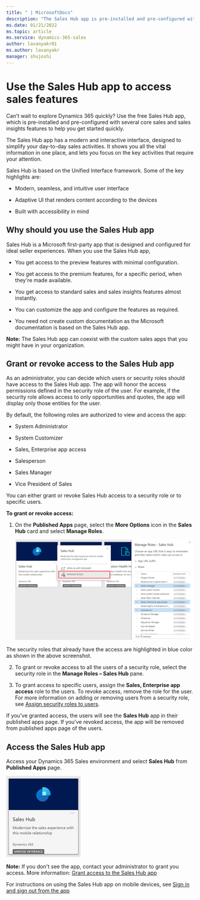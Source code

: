```yaml
---
title: " | MicrosoftDocs"
description: "The Sales Hub app is pre-installed and pre-configured with several core sales and sales insights features to help you get started quickly"
ms.date: 01/21/2022
ms.topic: article
ms.service: dynamics-365-sales
author: lavanyakr01
ms.author: lavanyakr
manager: shujoshi
---
```


# Use the Sales Hub app to access sales features

Can't wait to explore Dynamics 365 quickly? Use the free Sales Hub app, which is pre-installed and pre-configured with several core sales and sales insights features to help you get started quickly.

The Sales Hub app has a modern and interactive interface, designed to simplify your day-to-day sales activities. It shows you all the vital information in one place, and lets you focus on the key activities that require your attention.

Sales Hub is based on the Unified Interface framework. Some of the key highlights are:

-   Modern, seamless, and intuitive user interface

-   Adaptive UI that renders content according to the devices

-   Built with accessibility in mind

## Why should you use the Sales Hub app

Sales Hub is a Microsoft first-party app that is designed and configured for ideal seller experiences. When you use the Sales Hub app,

-   You get access to the preview features with minimal configuration.

-   You get access to the premium features, for a specific period, when they're made available.

-   You get access to standard sales and sales insights features almost instantly.

-   You can customize the app and configure the features as required.

-   You need not create custom documentation as the Microsoft documentation is based on the Sales Hub app.

**Note:** The Sales Hub app can coexist with the custom sales apps that you might have in your organization.

## Grant or revoke access to the Sales Hub app

As an administrator, you can decide which users or security roles should have access to the Sales Hub app. The app will honor the access permissions defined in the security role of the user. For example, if the security role allows access to only opportunities and quotes, the app will display only those entities for the user.

By default, the following roles are authorized to view and access the app:

-   System Administrator

-   System Customizer

-   Sales, Enterprise app access

-   Salesperson

-   Sales Manager

-   Vice President of Sales

You can either grant or revoke Sales Hub access to a security role or to specific users.

**To grant or revoke access:**

1.  On the **Published Apps** page, select the **More Options** icon in the **Sales Hub** card and select **Manage Roles**.

    ![Screenshot depicting the navigation to Manage Roles](media/saleshub-manageroles.png)

The security roles that already have the access are highlighted in blue color as shown in the above screenshot.

2.  To grant or revoke access to all the users of a security role, select the security role in the **Manage Roles – Sales Hub** pane.

3.  To grant access to specific users, assign the **Sales, Enterprise app access** role to the users. To revoke access, remove the role for the user. For more information on adding or removing users from a security role, see [Assign security roles to users](security-roles-for-sales.md#assign-security-roles-to-users).

If you've granted access, the users will see the **Sales Hub** app in their published apps page. If you've revoked access, the app will be removed from published apps page of the users.

## Access the Sales Hub app

Access your Dynamics 365 Sales environment and select **Sales Hub** from **Published Apps** page.

![Screenshot of the Sales Hub app card in published apps](media/saleshubcard.png)

**Note:** If you don't see the app, contact your administrator to grant you access. More information: [Grant access to the Sales Hub app](#grant-or-revoke-access-to-the-sales-hub-app)

For instructions on using the Sales Hub app on mobile devices, see [Sign in and sign out from the app](sales-mobile/use-sales-mobile-app.md#sign-in-and-sign-out-from-the-app)
